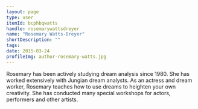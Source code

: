 ```yaml
---
layout: page
type: user
itemId: bcphbqwatts
handle: rosemarywattsdreyer
name: "Rosemary Watts-Dreyer"
shortDescription: ""
tags:
date: 2015-03-24
profileImg: author-rosemary-watts.jpg
---
```


Rosemary has been actively studying dream analysis since 1980. She has worked extensively with Jungian dream analysts. As an actress and dream worker, Rosemary teaches how to use dreams to heighten your own creativity. She has conducted many special workshops for actors, performers and other artists. 